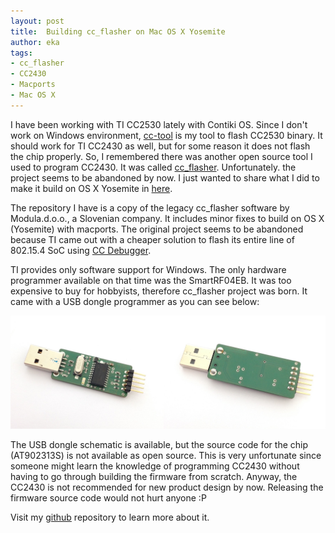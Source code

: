 ```yaml
---
layout: post
title:  Building cc_flasher on Mac OS X Yosemite
author: eka
tags:
- cc_flasher
- CC2430
- Macports
- Mac OS X
---
```


I have been working with TI CC2530 lately with Contiki OS. Since I don't work on Windows environment, [cc-tool](https://github.com/dashesy/cc-tool) is my tool to flash CC2530 binary. It should work for TI CC2430 as well, but for some reason it does not flash the chip properly. So, I remembered there was another open source tool I used to program CC2430. It was called [cc_flasher](http://sourceforge.net/projects/ccflasher/). Unfortunately. the project seems to be abandoned by now. I just wanted to share what I did to make it build on OS X Yosemite in [here](https://github.com/ekawahyu/cc_flasher).

<!--more-->

The repository I have is a copy of the legacy cc_flasher software by Modula.d.o.o., a Slovenian company. It includes minor fixes to build on OS X (Yosemite) with macports. The original project seems to be abandoned because TI came out with a cheaper solution to flash its entire line of 802.15.4 SoC using [CC Debugger](http://www.ti.com/tool/cc-debugger).

TI provides only software support for Windows. The only hardware programmer available on that time was the SmartRF04EB. It was too expensive to buy for hobbyists, therefore cc_flasher project was born. It came with a USB dongle programmer as you can see below:

<img class="img-responsive" src="/images/thumb_IMG_3665_1024.jpg" />

The USB dongle schematic is available, but the source code for the chip (AT902313S) is not available as open source. This is very unfortunate since someone might learn the knowledge of programming CC2430 without having to go through building the firmware from scratch. Anyway, the CC2430 is not recommended for new product design by now. Releasing the firmware source code would not hurt anyone :P

Visit my [github](https://github.com/ekawahyu/cc_flasher) repository to learn more about it.
